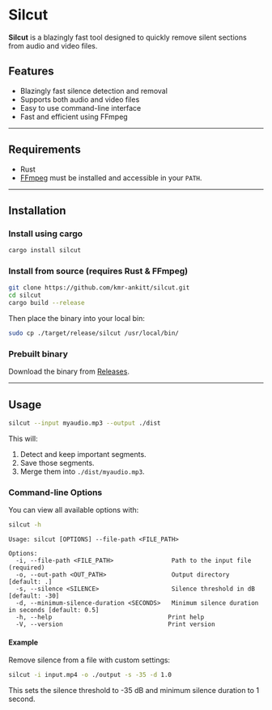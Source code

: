 # Silcut

**Silcut** is a blazingly fast tool designed to quickly remove silent sections from audio and video files.

## Features

- Blazingly fast silence detection and removal
- Supports both audio and video files
- Easy to use command-line interface
- Fast and efficient using FFmpeg

---

## Requirements

- Rust
- [FFmpeg](https://ffmpeg.org/download.html) must be installed and accessible in your `PATH`.

---

## Installation

### Install using cargo

```bash
cargo install silcut
```

### Install from source (requires Rust & FFmpeg)

```bash
git clone https://github.com/kmr-ankitt/silcut.git
cd silcut
cargo build --release
````

Then place the binary into your local bin:

```bash
sudo cp ./target/release/silcut /usr/local/bin/
```


### Prebuilt binary

Download the binary from [Releases](https://github.com/kmr-ankitt/silcut/releases).

---

## Usage

```bash
silcut --input myaudio.mp3 --output ./dist
```

This will:

1. Detect and keep important segments.
2. Save those segments.
3. Merge them into `./dist/myaudio.mp3`.

### Command-line Options

You can view all available options with:

```bash
silcut -h
```

```
Usage: silcut [OPTIONS] --file-path <FILE_PATH>

Options:
  -i, --file-path <FILE_PATH>                Path to the input file (required)
  -o, --out-path <OUT_PATH>                  Output directory [default: .]
  -s, --silence <SILENCE>                    Silence threshold in dB [default: -30]
  -d, --minimum-silence-duration <SECONDS>   Minimum silence duration in seconds [default: 0.5]
  -h, --help                                Print help
  -V, --version                             Print version
```

#### Example

Remove silence from a file with custom settings:

```bash
silcut -i input.mp4 -o ./output -s -35 -d 1.0
```

This sets the silence threshold to -35 dB and minimum silence duration to 1 second.
